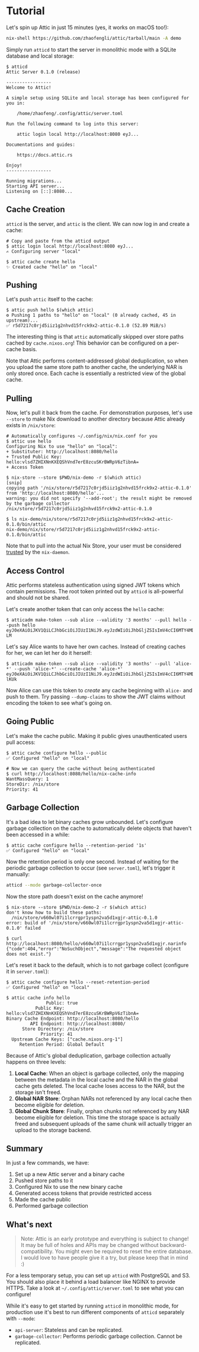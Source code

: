 # Tutorial

Let's spin up Attic in just 15 minutes (yes, it works on macOS too!):

```bash
nix-shell https://github.com/zhaofengli/attic/tarball/main -A demo
```

Simply run `atticd` to start the server in monolithic mode with a SQLite database and local storage:

```console
$ atticd
Attic Server 0.1.0 (release)

-----------------
Welcome to Attic!

A simple setup using SQLite and local storage has been configured for you in:

    /home/zhaofeng/.config/attic/server.toml

Run the following command to log into this server:

    attic login local http://localhost:8080 eyJ...

Documentations and guides:

    https://docs.attic.rs

Enjoy!
-----------------

Running migrations...
Starting API server...
Listening on [::]:8080...
```

## Cache Creation

`atticd` is the server, and `attic` is the client.
We can now log in and create a cache:

```console
# Copy and paste from the atticd output
$ attic login local http://localhost:8080 eyJ...
✍️ Configuring server "local"

$ attic cache create hello
✨ Created cache "hello" on "local"
```

## Pushing

Let's push `attic` itself to the cache:

```console
$ attic push hello $(which attic)
⚙️ Pushing 1 paths to "hello" on "local" (0 already cached, 45 in upstream)...
✅ r5d7217c0rjd5iiz1g2nhvd15frck9x2-attic-0.1.0 (52.89 MiB/s)
```

The interesting thing is that `attic` automatically skipped over store paths cached by `cache.nixos.org`!
This behavior can be configured on a per-cache basis.

Note that Attic performs content-addressed global deduplication, so when you upload the same store path to another cache, the underlying NAR is only stored once.
Each cache is essentially a restricted view of the global cache.

## Pulling

Now, let's pull it back from the cache.
For demonstration purposes, let's use `--store` to make Nix download to another directory because Attic already exists in `/nix/store`:

```console
# Automatically configures ~/.config/nix/nix.conf for you
$ attic use hello
Configuring Nix to use "hello" on "local":
+ Substituter: http://localhost:8080/hello
+ Trusted Public Key: hello:vlsd7ZHIXNnKXEQShVnd7erE8zcuSKrBWRpV6zTibnA=
+ Access Token

$ nix-store --store $PWD/nix-demo -r $(which attic)
[snip]
copying path '/nix/store/r5d7217c0rjd5iiz1g2nhvd15frck9x2-attic-0.1.0' from 'http://localhost:8080/hello'...
warning: you did not specify '--add-root'; the result might be removed by the garbage collector
/nix/store/r5d7217c0rjd5iiz1g2nhvd15frck9x2-attic-0.1.0

$ ls nix-demo/nix/store/r5d7217c0rjd5iiz1g2nhvd15frck9x2-attic-0.1.0/bin/attic
nix-demo/nix/store/r5d7217c0rjd5iiz1g2nhvd15frck9x2-attic-0.1.0/bin/attic
```

Note that to pull into the actual Nix Store, your user must be considered [trusted](https://nixos.org/manual/nix/stable/command-ref/conf-file.html#conf-trusted-users) by the `nix-daemon`.

## Access Control

Attic performs stateless authentication using signed JWT tokens which contain permissions.
The root token printed out by `atticd` is all-powerful and should not be shared.

Let's create another token that can only access the `hello` cache:

```console
$ atticadm make-token --sub alice --validity '3 months' --pull hello --push hello
eyJ0eXAiOiJKV1QiLCJhbGciOiJIUzI1NiJ9.eyJzdWIiOiJhbGljZSIsImV4cCI6MTY4MDI5MzMzOSwiaHR0cHM6Ly9qd3QuYXR0aWMucnMvdjEiOnsiY2FjaGVzIjp7ImhlbGxvIjp7InIiOjEsInciOjF9fX19.XJsaVfjrX5l7p9z76836KXP6Vixn41QJUfxjiK7D-LM
```

Let's say Alice wants to have her own caches.
Instead of creating caches for her, we can let her do it herself:

```console
$ atticadm make-token --sub alice --validity '3 months' --pull 'alice-*' --push 'alice-*' --create-cache 'alice-*'
eyJ0eXAiOiJKV1QiLCJhbGciOiJIUzI1NiJ9.eyJzdWIiOiJhbGljZSIsImV4cCI6MTY4MDI5MzQyNSwiaHR0cHM6Ly9qd3QuYXR0aWMucnMvdjEiOnsiY2FjaGVzIjp7ImFsaWNlLSoiOnsiciI6MSwidyI6MSwiY2MiOjF9fX19.MkSnK6yGDWYUVnYiJF3tQgdTlqstfWlbziFWUr-lKUk
```

Now Alice can use this token to _create_ any cache beginning with `alice-` and push to them.
Try passing `--dump-claims` to show the JWT claims without encoding the token to see what's going on.

## Going Public

Let's make the cache public. Making it public gives unauthenticated users pull access:

```console
$ attic cache configure hello --public
✅ Configured "hello" on "local"

# Now we can query the cache without being authenticated
$ curl http://localhost:8080/hello/nix-cache-info
WantMassQuery: 1
StoreDir: /nix/store
Priority: 41
```

## Garbage Collection

It's a bad idea to let binary caches grow unbounded.
Let's configure garbage collection on the cache to automatically delete objects that haven't been accessed in a while:

```
$ attic cache configure hello --retention-period '1s'
✅ Configured "hello" on "local"
```

Now the retention period is only one second.
Instead of waiting for the periodic garbage collection to occur (see `server.toml`), let's trigger it manually:

```bash
atticd --mode garbage-collector-once
```

Now the store path doesn't exist on the cache anymore!

```console
$ nix-store --store $PWD/nix-demo-2 -r $(which attic)
don't know how to build these paths:
  /nix/store/v660wl07i1lcrrgpr1yspn2va5d1xgjr-attic-0.1.0
error: build of '/nix/store/v660wl07i1lcrrgpr1yspn2va5d1xgjr-attic-0.1.0' failed

$ curl http://localhost:8080/hello/v660wl07i1lcrrgpr1yspn2va5d1xgjr.narinfo
{"code":404,"error":"NoSuchObject","message":"The requested object does not exist."}
```

Let's reset it back to the default, which is to not garbage collect (configure it in `server.toml`):

```console
$ attic cache configure hello --reset-retention-period
✅ Configured "hello" on "local"

$ attic cache info hello
               Public: true
           Public Key: hello:vlsd7ZHIXNnKXEQShVnd7erE8zcuSKrBWRpV6zTibnA=
Binary Cache Endpoint: http://localhost:8080/hello
         API Endpoint: http://localhost:8080/
      Store Directory: /nix/store
             Priority: 41
  Upstream Cache Keys: ["cache.nixos.org-1"]
     Retention Period: Global Default
```

Because of Attic's global deduplication, garbage collection actually happens on three levels:

1. **Local Cache**: When an object is garbage collected, only the mapping between the metadata in the local cache and the NAR in the global cache gets deleted. The local cache loses access to the NAR, but the storage isn't freed.
2. **Global NAR Store**: Orphan NARs not referenced by any local cache then become eligible for deletion.
3. **Global Chunk Store**: Finally, orphan chunks not referenced by any NAR become eligible for deletion. This time the storage space is actually freed and subsequent uploads of the same chunk will actually trigger an upload to the storage backend.

## Summary

In just a few commands, we have:

1. Set up a new Attic server and a binary cache
2. Pushed store paths to it
3. Configured Nix to use the new binary cache
4. Generated access tokens that provide restricted access
5. Made the cache public
6. Performed garbage collection

## What's next

> Note: Attic is an early prototype and everything is subject to change! It may be full of holes and APIs may be changed without backward-compatibility. You might even be required to reset the entire database. I would love to have people give it a try, but please keep that in mind ️:)

For a less temporary setup, you can set up `atticd` with PostgreSQL and S3.
You should also place it behind a load balancer like NGINX to provide HTTPS.
Take a look at `~/.config/attic/server.toml` to see what you can configure!

While it's easy to get started by running `atticd` in monolithic mode, for production use it's best to run different components of `atticd` separately with `--mode`:

- `api-server`: Stateless and can be replicated.
- `garbage-collector`: Performs periodic garbage collection. Cannot be replicated.
